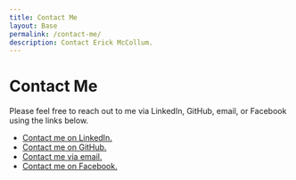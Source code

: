 ```yaml
---
title: Contact Me
layout: Base
permalink: /contact-me/
description: Contact Erick McCollum.
---
```


# Contact Me
Please feel free to reach out to me via LinkedIn, GitHub, email, or Facebook using the links below.

<div>
    <ul class="list-group list-group-flush">
        <li class="list-group-item"><i class="fab fa-linkedin fa-2x"></i> <a href="https://www.linkedin.com/in/erick-mccollum">Contact me on LinkedIn.</a></li>
        <li class="list-group-item"><i class="fab fa-github-square fa-2x"></i> <a href="https://github.com/frederickm13">Contact me on GitHub.</a></li>
        <li class="list-group-item"><i class="fas fa-envelope-square fa-2x"></i> <a href="mailto:fgmccollum4@gmail.com">Contact me via email.</a></li>
        <li class="list-group-item"><i class="fab fa-facebook-square fa-2x"></i> <a href="https://www.facebook.com/erick.mccollum">Contact me on Facebook.</a></li>
    </ul>
</div>